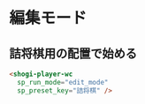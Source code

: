 # 編集モード

## 詰将棋用の配置で始める

```html
<shogi-player-wc
  sp_run_mode="edit_mode"
  sp_preset_key="詰将棋" />
```

<ShogiPlayerWcWrapper sp_run_mode="edit_mode" sp_preset_key="詰将棋" class="is-small" />
